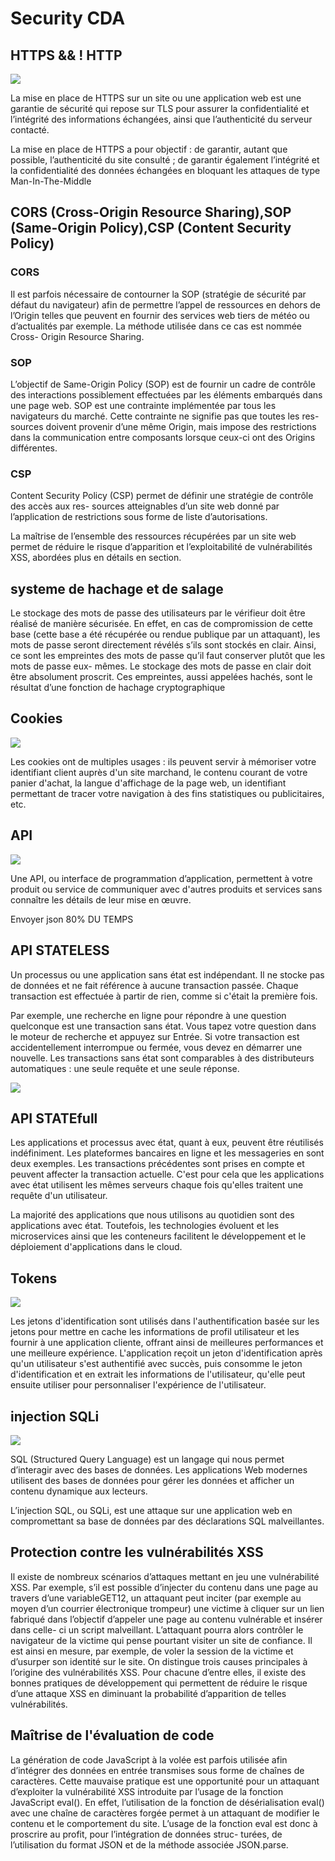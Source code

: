 # Security CDA 

## HTTPS && ! HTTP

![](img/https.png)

La mise en place de HTTPS sur un site ou une application web est une garantie de sécurité qui repose sur TLS pour assurer la confidentialité et l’intégrité des informations échangées, ainsi que l’authenticité du serveur contacté.

La mise en place de HTTPS a pour objectif :
 de garantir, autant que possible, l’authenticité du site consulté ;
 de garantir également l’intégrité et la confidentialité des données échangées en bloquant les attaques de type Man-In-The-Middle



 ## CORS (Cross-Origin Resource Sharing),SOP (Same-Origin Policy),CSP (Content Security Policy)

### CORS

Il est parfois nécessaire de contourner la SOP (stratégie de sécurité par défaut du navigateur) afin de permettre l’appel de ressources en dehors de l’Origin telles que peuvent en fournir des services web tiers de météo ou d’actualités par exemple. La méthode utilisée dans ce cas est nommée Cross- Origin Resource Sharing. 

### SOP

L’objectif de Same-Origin Policy (SOP) est de fournir un cadre de contrôle des interactions possiblement effectuées par les éléments embarqués dans une page web. SOP est une contrainte implémentée par tous les navigateurs du marché. Cette contrainte ne signifie pas que toutes les res- sources doivent provenir d’une même Origin, mais impose des restrictions dans la communication entre composants lorsque ceux-ci ont des Origins différentes.

### CSP

Content Security Policy (CSP) permet de définir une stratégie de contrôle des accès aux res- sources atteignables d’un site web donné par l’application de restrictions sous forme de liste d’autorisations.

La maîtrise de l’ensemble des ressources récupérées par un site web permet de réduire le risque d’apparition et l’exploitabilité de vulnérabilités XSS, abordées plus en détails en section.

## systeme de hachage et de salage

Le stockage des mots de passe des utilisateurs par le vérifieur doit être réalisé de manière sécurisée. En effet, en cas de compromission de cette base (cette base a été récupérée ou rendue publique par un attaquant), les mots de passe seront directement révélés s’ils sont stockés en clair. Ainsi, ce sont les empreintes des mots de passe qu’il faut conserver plutôt que les mots de passe eux- mêmes. Le stockage des mots de passe en clair doit être absolument proscrit. Ces empreintes, aussi appelées hachés, sont le résultat d’une fonction de hachage cryptographique 

## Cookies

![](img/cookies.jpeg)

Les cookies ont de multiples usages : ils peuvent servir à mémoriser votre identifiant client auprès d'un site marchand, le contenu courant de votre panier d'achat, la langue d'affichage de la page web, un identifiant permettant de tracer votre navigation à des fins statistiques ou publicitaires, etc.

## API

![](img/API.png)

Une API, ou interface de programmation d’application, permettent à votre produit ou service de communiquer avec d'autres produits et services sans connaître les détails de leur mise en œuvre.

Envoyer json 80% DU TEMPS

## API STATELESS

Un processus ou une application sans état est indépendant. Il ne stocke pas de données et ne fait référence à aucune transaction passée. Chaque transaction est effectuée à partir de rien, comme si c'était la première fois. 

Par exemple, une recherche en ligne pour répondre à une question quelconque est une transaction sans état. Vous tapez votre question dans le moteur de recherche et appuyez sur Entrée. Si votre transaction est accidentellement interrompue ou fermée, vous devez en démarrer une nouvelle. Les transactions sans état sont comparables à des distributeurs automatiques : une seule requête et une seule réponse. 

![](img/state.png)

## API STATEfull

Les applications et processus avec état, quant à eux, peuvent être réutilisés indéfiniment. Les plateformes bancaires en ligne et les messageries en sont deux exemples. Les transactions précédentes sont prises en compte et peuvent affecter la transaction actuelle. C'est pour cela que les applications avec état utilisent les mêmes serveurs chaque fois qu'elles traitent une requête d'un utilisateur. 

La majorité des applications que nous utilisons au quotidien sont des applications avec état. Toutefois, les technologies évoluent et les microservices ainsi que les conteneurs facilitent le développement et le déploiement d'applications dans le cloud. 

## Tokens

![](img/tok.jpeg)

Les jetons d'identification sont utilisés dans l'authentification basée sur les jetons pour mettre en cache les informations de profil utilisateur et les fournir à une application cliente, offrant ainsi de meilleures performances et une meilleure expérience. L'application reçoit un jeton d'identification après qu'un utilisateur s'est authentifié avec succès, puis consomme le jeton d'identification et en extrait les informations de l'utilisateur, qu'elle peut ensuite utiliser pour personnaliser l'expérience de l'utilisateur. 

## injection SQLi

![](img/SQL.jpeg)

SQL (Structured Query Language) est un langage qui nous permet d’interagir avec des bases de données. Les applications Web modernes utilisent des bases de données pour gérer les données et afficher un contenu dynamique aux lecteurs.

L’injection SQL, ou SQLi, est une attaque sur une application web en compromettant sa base de données par des déclarations SQL malveillantes.

## Protection contre les vulnérabilités XSS

Il existe de nombreux scénarios d’attaques mettant en jeu une vulnérabilité XSS. Par exemple, s’il est possible d’injecter du contenu dans une page au travers d’une variableGET12, un attaquant peut inciter (par exemple au moyen d’un courrier électronique trompeur) une victime à cliquer sur un lien fabriqué dans l’objectif d’appeler une page au contenu vulnérable et insérer dans celle- ci un script malveillant. L’attaquant pourra alors contrôler le navigateur de la victime qui pense pourtant visiter un site de confiance. Il est ainsi en mesure, par exemple, de voler la session de la victime et d’usurper son identité sur le site.
On distingue trois causes principales à l’origine des vulnérabilités XSS. Pour chacune d’entre elles, il existe des bonnes pratiques de développement qui permettent de réduire le risque d’une attaque XSS en diminuant la probabilité d’apparition de telles vulnérabilités.

## Maîtrise de l'évaluation de code

La génération de code JavaScript à la volée est parfois utilisée afin d’intégrer des données en entrée transmises sous forme de chaînes de caractères. Cette mauvaise pratique est une opportunité pour un attaquant d’exploiter la vulnérabilité XSS introduite par l’usage de la fonction JavaScript eval(). En effet, l’utilisation de la fonction de désérialisation eval() avec une chaîne de caractères forgée permet à un attaquant de modifier le contenu et le comportement du site.
L’usage de la fonction eval est donc à proscrire au profit, pour l’intégration de données struc- turées, de l’utilisation du format JSON et de la méthode associée JSON.parse.
